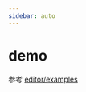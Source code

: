 ```yaml
---
sidebar: auto
---
```


# demo

参考 [editor/examples](https://github.com/wangeditor-team/we-2021/tree/main/packages/editor/examples)
